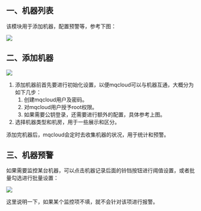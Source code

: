 ## 一、<span id="machineList">机器列表</span>

该模块用于添加机器，配置预警等，参考下图：

<img src="img/machine.png" class="img-wiki">

## 二、<span id="addMachine">添加机器</span>

<img src="img/addMachine.png" class="img-wiki">

1. 添加机器前首先要进行初始化设置，以便mqcloud可以与机器互通，大概分为如下几步：
   1. 创建mqcloud用户及密码。
   2. 对mqcloud用户授予root权限。
   3. 如果需要公钥登录，还需要进行额外的配置，具体参考上图。
2. 选择机器类型和机房，用于一些展示和区分。

添加完机器后，mqcloud会定时去收集机器的状况，用于统计和预警。

## 三、<span id="monitorMachine">机器预警</span>

如果需要监控某台机器，可以点击机器记录后面的铃铛按钮进行阈值设置，或者批量勾选进行批量设置：

<img src="img/warnConfig.png" class="img-wiki">

这里说明一下，如果某个监控项不填，就不会针对该项进行报警。

